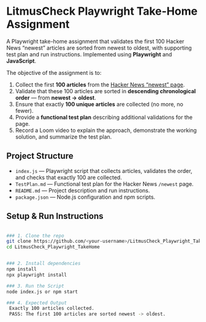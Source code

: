 # LitmusCheck Playwright Take-Home Assignment
A Playwright take-home assignment that validates the first 100 Hacker News “newest” articles are sorted from newest to oldest, with supporting test plan and run instructions. Implemented using **Playwright** and **JavaScript**.

The objective of the assignment is to:
1. Collect the first **100 articles** from the [Hacker News “newest” page](https://news.ycombinator.com/newest).  
2. Validate that these 100 articles are sorted in **descending chronological order** — from **newest → oldest**.  
3. Ensure that exactly **100 unique articles** are collected (no more, no fewer).  
4. Provide a **functional test plan** describing additional validations for the page.  
5. Record a Loom video to explain the approach, demonstrate the working solution, and summarize the test plan.  

## Project Structure
- `index.js` — Playwright script that collects articles, validates the order, and checks that exactly 100 are collected.  
- `TestPlan.md` — Functional test plan for the Hacker News `/newest` page.  
- `README.md` — Project description and run instructions.  
- `package.json` — Node.js configuration and npm scripts.  

## Setup & Run Instructions
```bash

### 1. Clone the repo
git clone https://github.com/<your-username>/LitmusCheck_Playwright_TakeHome.git
cd LitmusCheck_Playwright_TakeHome


### 2. Install dependencies
npm install
npx playwright install

### 3. Run the Script
node index.js or npm start

### 4. Expected Output
 Exactly 100 articles collected.
 PASS: The first 100 articles are sorted newest -> oldest.
